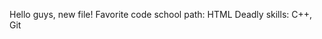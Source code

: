 Hello guys, new file!
Favorite code school path: HTML 
Deadly skills: C++, Git 











































